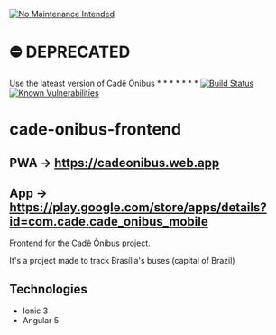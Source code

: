 [![No Maintenance Intended](http://unmaintained.tech/badge.svg)](http://unmaintained.tech/)

# ⛔️ DEPRECATED
Use the lateast version of Cadê Ônibus
*
*
*
*
*
*
*
[![Build Status](https://travis-ci.com/UnDer-7/cade-onibus-frontend.svg?branch=master)](https://travis-ci.com/UnDer-7/cade-onibus-frontend)
[![Known Vulnerabilities](https://snyk.io/test/github/UnDer-7/cade-onibus-frontend/badge.svg)](https://snyk.io/test/github/UnDer-7/cade-onibus-frontend)

# cade-onibus-frontend
## PWA -> https://cadeonibus.web.app
## App -> https://play.google.com/store/apps/details?id=com.cade.cade_onibus_mobile

Frontend for the Cadê Ônibus project.

It's a project made to track Brasília's buses (capital of Brazil)

## Technologies
-  Ionic 3
-  Angular 5
